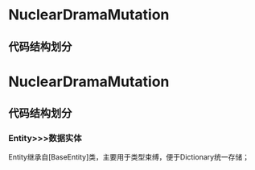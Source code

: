 # NuclearDramaMutation 
## 代码结构划分
# NuclearDramaMutation 
## 代码结构划分
### Entity>>>数据实体
<table>
	Entity继承自[BaseEntity]类，主要用于类型束缚，便于Dictionary统一存储；
</table>

